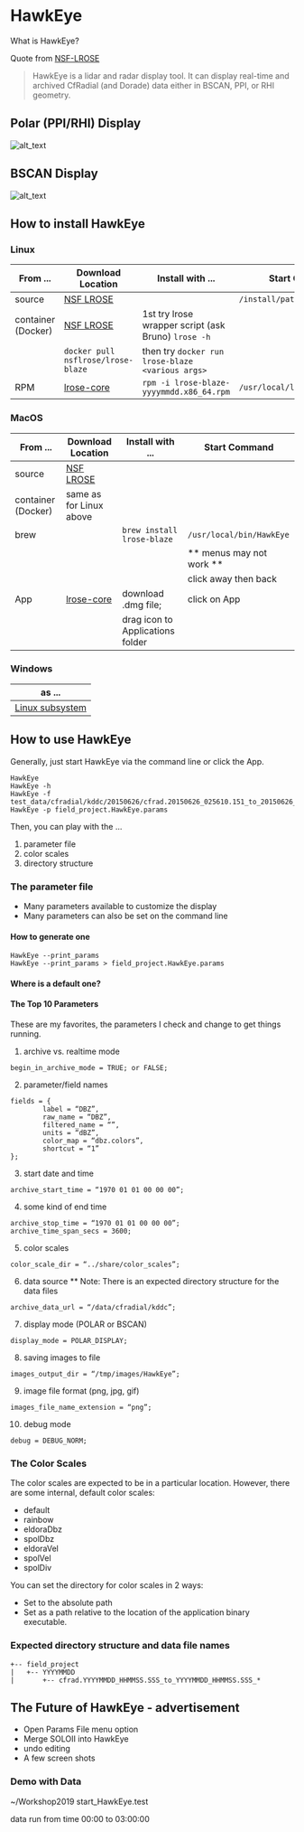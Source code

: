 # HawkEye
What is HawkEye?

Quote from [NSF-LROSE](https://nsf-lrose.github.io/howtorun_HawkEye.html)
> HawkEye is a lidar and radar display tool. It can display real-time and archived CfRadial (and Dorade) data either in BSCAN,  PPI, or RHI geometry.

## Polar (PPI/RHI) Display
![alt_text](./images/Polar_Display.png)


## BSCAN Display
![alt_text](./images/BSCAN_Display.png)

## How to install HawkEye

### Linux
| From ... | Download Location | Install with ... | Start Command |
|----------|-------------------|------------------|---------------|
| source   | [NSF LROSE](https://nsf-lrose.github.io/software.html)| | `/install/path/bin/HawkEye`|
| container (Docker) | [NSF LROSE](https://nsf-lrose.github.io/software.html)| 1st try lrose wrapper script (ask Bruno) `lrose -h`| 
|                    | `docker pull nsflrose/lrose-blaze`| then try `docker run lrose-blaze <various args>`|
| RPM | [lrose-core](https://github.com/NCAR/lrose-core) |`rpm -i lrose-blaze-yyyymmdd.x86_64.rpm` | `/usr/local/lrose/bin/HawkEye` |


### MacOS
| From ... | Download Location | Install with ... | Start Command |
|----------|-------------------|------------------|---------------|
| source   | [NSF LROSE](https://nsf-lrose.github.io/software.html)| | |
| container (Docker) | same as for Linux above | | |
| brew |  | `brew install lrose-blaze` | `/usr/local/bin/HawkEye`|
|      |  |                            | ** menus may not work ** |
|      |  |                            | click away then back |
| App | [lrose-core](https://github.com/NCAR/lrose-core)| download .dmg file; | click on App |
|     |                                                 | drag icon to Applications folder | |


### Windows
| as ... |
|----------|
|[Linux subsystem](https://github.com/NCAR/lrose-core/issues/61) |


## How to use HawkEye
Generally, just start HawkEye via the command line or click the App. 

```
HawkEye
HawkEye -h
HawkEye -f test_data/cfradial/kddc/20150626/cfrad.20150626_025610.151_to_20150626_030145.891_KDDC_v270_Surveillance_SUR.nc
HawkEye -p field_project.HawkEye.params
```

Then, you can play with the ...
1. parameter file
2. color scales
3. directory structure

### The parameter file

* Many parameters available to customize the display
* Many parameters can also be set on the command line

#### How to generate one
```
HawkEye --print_params 
HawkEye --print_params > field_project.HawkEye.params
```
#### Where is a default one?
#### The Top 10 Parameters

These are my favorites, the parameters I check and change to get things running.
1. archive vs. realtime mode
```
begin_in_archive_mode = TRUE; or FALSE;
```
2. parameter/field names
```
fields = {
        label = “DBZ”,
        raw_name = “DBZ”,
        filtered_name = “”,
        units = “dBZ”,
        color_map = “dbz.colors”,
        shortcut = “1”
};
```
3. start date and time
```
archive_start_time = “1970 01 01 00 00 00”;
```
4. some kind of end time 
```
archive_stop_time = “1970 01 01 00 00 00”;
archive_time_span_secs = 3600;
```
5. color scales
```
color_scale_dir = “../share/color_scales”;
```
6. data source ** Note: There is an expected directory structure for the data files
```
archive_data_url = “/data/cfradial/kddc”;
```
7. display mode (POLAR or BSCAN)
```
display_mode = POLAR_DISPLAY;
```
8. saving images to file
```
images_output_dir = “/tmp/images/HawkEye”;
```
9. image file format (png, jpg, gif)
```
images_file_name_extension = “png”;
```
10. debug mode
```
debug = DEBUG_NORM;
```

### The Color Scales
The color scales are expected to be in a particular location. However, there are some internal, default color scales:
*  default
*  rainbow
*  eldoraDbz
*  spolDbz
*  eldoraVel
*  spolVel
*  spolDiv

You can set the directory for color scales in 2 ways:
* Set to the absolute path
* Set as a path relative to the location of the application binary
executable.

### Expected directory structure and data file names
```
+-- field_project
|   +-- YYYYMMDD
|       +-- cfrad.YYYYMMDD_HHMMSS.SSS_to_YYYYMMDD_HHMMSS.SSS_*
```


## The Future of HawkEye - advertisement

* Open Params File menu option
* Merge SOLOII into HawkEye
* undo editing
* A few screen shots

### Demo with Data
~/Workshop2019
start_HawkEye.test  

data run from time 00:00 to 03:00:00
